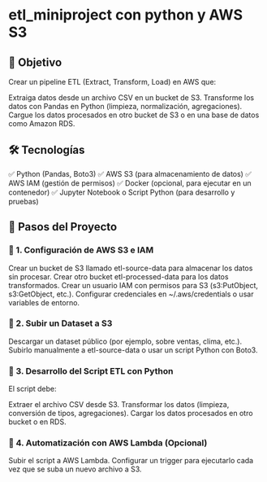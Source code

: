 # etl_miniproject con python y AWS S3

## 🎯 Objetivo
Crear un pipeline ETL (Extract, Transform, Load) en AWS que:

Extraiga datos desde un archivo CSV en un bucket de S3.
Transforme los datos con Pandas en Python (limpieza, normalización, agregaciones).
Cargue los datos procesados en otro bucket de S3 o en una base de datos como Amazon RDS.

## 🛠 Tecnologías
✅ Python (Pandas, Boto3)
✅ AWS S3 (para almacenamiento de datos)
✅ AWS IAM (gestión de permisos)
✅ Docker (opcional, para ejecutar en un contenedor)
✅ Jupyter Notebook o Script Python (para desarrollo y pruebas)

## 📌 Pasos del Proyecto
### 🔹 1. Configuración de AWS S3 e IAM
Crear un bucket de S3 llamado etl-source-data para almacenar los datos sin procesar.
Crear otro bucket etl-processed-data para los datos transformados.
Crear un usuario IAM con permisos para S3 (s3:PutObject, s3:GetObject, etc.).
Configurar credenciales en ~/.aws/credentials o usar variables de entorno.
### 🔹 2. Subir un Dataset a S3
Descargar un dataset público (por ejemplo, sobre ventas, clima, etc.).
Subirlo manualmente a etl-source-data o usar un script Python con Boto3.
### 🔹 3. Desarrollo del Script ETL con Python
El script debe:

Extraer el archivo CSV desde S3.
Transformar los datos (limpieza, conversión de tipos, agregaciones).
Cargar los datos procesados en otro bucket o en RDS.
### 🔹 4. Automatización con AWS Lambda (Opcional)
Subir el script a AWS Lambda.
Configurar un trigger para ejecutarlo cada vez que se suba un nuevo archivo a S3.
